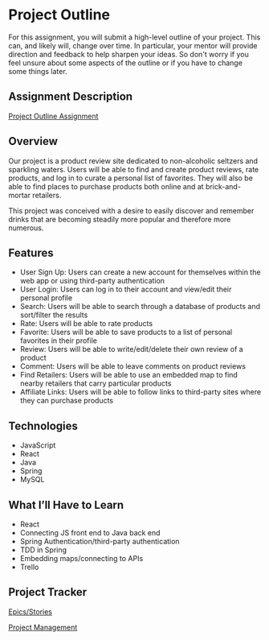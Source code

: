 # Project Outline
For this assignment, you will submit a high-level outline of your project. This can, and likely will, change over time. In particular, your mentor will provide direction and feedback to help sharpen your ideas. So don't worry if you feel unsure about some aspects of the outline or if you have to change some things later.

## Assignment Description
[Project Outline Assignment](https://education.launchcode.org/liftoff/modules/assignments/project-outline)


## Overview

Our project is a product review site dedicated to non-alcoholic seltzers and sparkling waters. Users will be able to find and create product reviews, rate products, and log in to curate a personal list of favorites. They will also be able to find places to purchase products both online and at brick-and-mortar retailers.

This project was conceived with a desire to easily discover and remember drinks that are becoming steadily more popular and therefore more numerous.

## Features

- User Sign Up: Users can create a new account for themselves within the web app or using third-party authentication
- User Login: Users can log in to their account and view/edit their personal profile
- Search: Users will be able to search through a database of products and sort/filter the results
- Rate: Users will be able to rate products
- Favorite: Users will be able to save products to a list of personal favorites in their profile
- Review: Users will be able to write/edit/delete their own review of a product
- Comment: Users will be able to leave comments on product reviews
- Find Retailers: Users will be able to use an embedded map to find nearby retailers that carry particular products
- Affiliate Links: Users will be able to follow links to third-party sites where they can purchase products

## Technologies

- JavaScript
- React
- Java
- Spring 
- MySQL

## What I’ll Have to Learn

- React
- Connecting JS front end to Java back end
- Spring Authentication/third-party authentication
- TDD in Spring
- Embedding maps/connecting to APIs
- Trello

## Project Tracker

[Epics/Stories](https://trello.com/b/bypjBxmR/epics-stories)

[Project Management](https://trello.com/b/zPGLhF0O/seltzer-notes)
